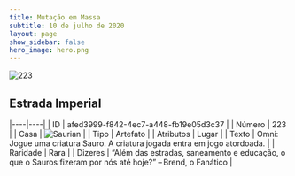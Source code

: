 ```yaml
---
title: Mutação em Massa
subtitle: 10 de julho de 2020
layout: page
show_sidebar: false
hero_image: hero.png
---
```


![223](https://cdn.keyforgegame.com/media/card_front/pt/479_223_69W2QJ87J3QQ_pt.png)

## Estrada Imperial

|----|----|
| ID | afed3999-f842-4ec7-a448-fb19e05d3c37 |
| Número | 223 |
| Casa | ![Saurian](https://archonarcana.com/images/thumb/9/9e/Saurian_P.png/22px-Saurian_P.png "Sauro") |
| Tipo | Artefato |
| Atributos | Lugar |
| Texto | Omni: Jogue uma criatura Sauro.  A criatura jogada entra em jogo  atordoada. |
| Raridade | Rara |
| Dizeres | “Além das estradas, saneamento e educação,  o que o Sauros fizeram por nós até hoje?”  – Brend, o Fanático |
